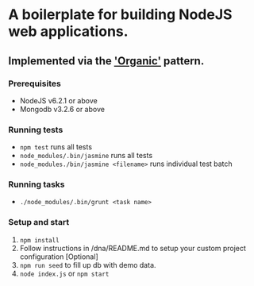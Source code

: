 # A boilerplate for building NodeJS web applications.

## Implemented via the ['Organic'](https://github.com/VarnaLab/node-organic) pattern.

### Prerequisites
* NodeJS v6.2.1 or above
* Mongodb v3.2.6 or above

### Running tests
* ``npm test`` runs all tests
* ``node_modules/.bin/jasmine`` runs all tests
* ``node_modules./bin/jasmine <filename>`` runs individual test batch

### Running tasks
* ``./node_modules/.bin/grunt <task name>``

### Setup and start
1. ``npm install``
2. Follow instructions in /dna/README.md to setup your custom project configuration [Optional]
3. ``npm run seed`` to fill up db with demo data.
4. ``node index.js`` or ``npm start``
